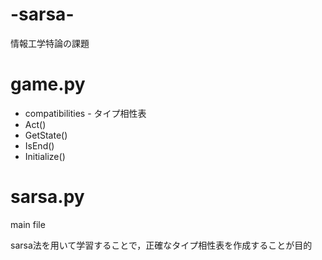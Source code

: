# -sarsa-
情報工学特論の課題

# game.py
- compatibilities \- タイプ相性表
- Act()
- GetState()
- IsEnd()
- Initialize()

# sarsa.py
main file

sarsa法を用いて学習することで，正確なタイプ相性表を作成することが目的
